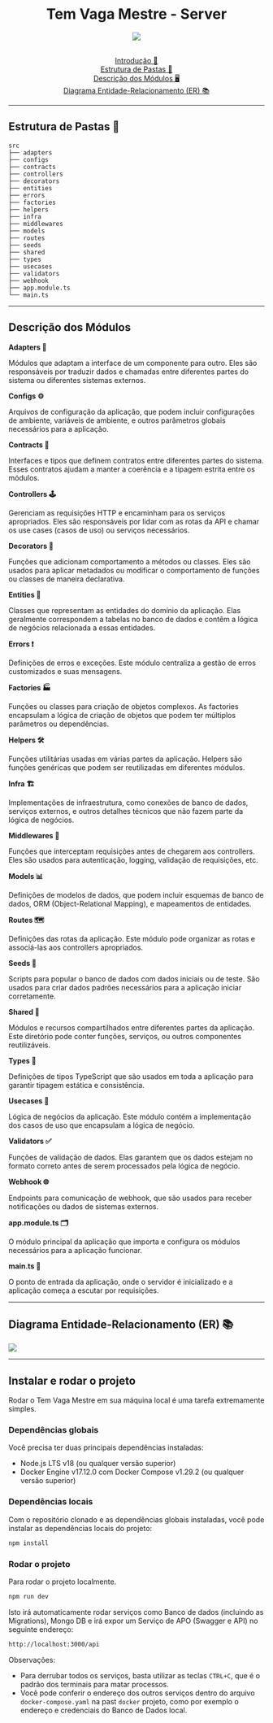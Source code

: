 <h1 align="center" style="font-weight: bold;">Tem Vaga Mestre - Server</h1>

<div align="center">
<img src="https://images2.imgbox.com/6a/7e/j0CcR3uU_o.png">

</br>
</br>
</div>


<p align="center">
  <a href="#introducao">Introdução 📄</a><br>
  <a href="#pastas">Estrutura de Pastas 📁</a><br>
  <a href="#descricao">Descrição dos Módulos 🖥️</a><br>
  <a href="#diagrama">Diagrama Entidade-Relacionamento (ER) 📚</a><br>
</p>

---

<h2 id="pastas"> Estrutura de Pastas 📁</h2>

```plaintext
src
├── adapters
├── configs
├── contracts
├── controllers
├── decorators
├── entities
├── errors
├── factories
├── helpers
├── infra
├── middlewares
├── models
├── routes
├── seeds
├── shared
├── types
├── usecases
├── validators
├── webhook
├── app.module.ts
└── main.ts
```

---

<h2 id="descricao">Descrição dos Módulos</h2>

**Adapters 🔌**

Módulos que adaptam a interface de um componente para outro. Eles são responsáveis por traduzir dados e chamadas entre diferentes partes do sistema ou diferentes sistemas externos.

**Configs ⚙️**

Arquivos de configuração da aplicação, que podem incluir configurações de ambiente, variáveis de ambiente, e outros parâmetros globais necessários para a aplicação.

**Contracts 📜**

Interfaces e tipos que definem contratos entre diferentes partes do sistema. Esses contratos ajudam a manter a coerência e a tipagem estrita entre os módulos.

**Controllers 🕹️**

Gerenciam as requisições HTTP e encaminham para os serviços apropriados. Eles são responsáveis por lidar com as rotas da API e chamar os use cases (casos de uso) ou serviços necessários.

**Decorators 🎨**

Funções que adicionam comportamento a métodos ou classes. Eles são usados para aplicar metadados ou modificar o comportamento de funções ou classes de maneira declarativa.

**Entities 🏢**

Classes que representam as entidades do domínio da aplicação. Elas geralmente correspondem a tabelas no banco de dados e contêm a lógica de negócios relacionada a essas entidades.

**Errors ❗**

Definições de erros e exceções. Este módulo centraliza a gestão de erros customizados e suas mensagens.

**Factories 🏭**

Funções ou classes para criação de objetos complexos. As factories encapsulam a lógica de criação de objetos que podem ter múltiplos parâmetros ou dependências.

**Helpers 🛠️**

Funções utilitárias usadas em várias partes da aplicação. Helpers são funções genéricas que podem ser reutilizadas em diferentes módulos.

**Infra 🏗️**

Implementações de infraestrutura, como conexões de banco de dados, serviços externos, e outros detalhes técnicos que não fazem parte da lógica de negócios.

**Middlewares 🚧**

Funções que interceptam requisições antes de chegarem aos controllers. Eles são usados para autenticação, logging, validação de requisições, etc.

**Models 📊**

Definições de modelos de dados, que podem incluir esquemas de banco de dados, ORM (Object-Relational Mapping), e mapeamentos de entidades.

**Routes 🗺️**

Definições das rotas da aplicação. Este módulo pode organizar as rotas e associá-las aos controllers apropriados.

**Seeds 🌱**

Scripts para popular o banco de dados com dados iniciais ou de teste. São usados para criar dados padrões necessários para a aplicação iniciar corretamente.

**Shared 🔗**

Módulos e recursos compartilhados entre diferentes partes da aplicação. Este diretório pode conter funções, serviços, ou outros componentes reutilizáveis.

**Types 📝**

Definições de tipos TypeScript que são usados em toda a aplicação para garantir tipagem estática e consistência.

**Usecases 💼**

Lógica de negócios da aplicação. Este módulo contém a implementação dos casos de uso que encapsulam a lógica de negócio.

**Validators ✅**

Funções de validação de dados. Elas garantem que os dados estejam no formato correto antes de serem processados pela lógica de negócio.

**Webhook 🌐**

Endpoints para comunicação de webhook, que são usados para receber notificações ou dados de sistemas externos.

**app.module.ts 🗂️**

O módulo principal da aplicação que importa e configura os módulos necessários para a aplicação funcionar.

**main.ts 🚀**

O ponto de entrada da aplicação, onde o servidor é inicializado e a aplicação começa a escutar por requisições.

---

<h2 id="descricao">Diagrama Entidade-Relacionamento (ER) 📚</h2>

<img src="https://images2.imgbox.com/bc/4a/UhhOaGuJ_o.png">

---
## Instalar e rodar o projeto

Rodar o Tem Vaga Mestre em sua máquina local é uma tarefa extremamente simples.

### Dependências globais

Você precisa ter duas principais dependências instaladas:

- Node.js LTS v18 (ou qualquer versão superior)
- Docker Engine v17.12.0 com Docker Compose v1.29.2 (ou qualquer versão superior)

### Dependências locais

Com o repositório clonado e as dependências globais instaladas, você pode instalar as dependências locais do projeto:

```bash
npm install
```

### Rodar o projeto

Para rodar o projeto localmente.

```bash
npm run dev
```

Isto irá automaticamente rodar serviços como Banco de dados (incluindo as Migrations), Mongo DB e irá expor um Serviço de APO (Swagger e API) no seguinte endereço:

```bash
http://localhost:3000/api
```

Observações:

- Para derrubar todos os serviços, basta utilizar as teclas `CTRL+C`, que é o padrão dos terminais para matar processos.
- Você pode conferir o endereço dos outros serviços dentro do arquivo `docker-compose.yaml` na past `docker` projeto, como por exemplo o endereço e credenciais do Banco de Dados local.